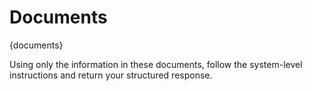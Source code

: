 # Documents

{documents}

Using only the information in these documents, follow the system-level instructions and return your structured response.
